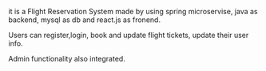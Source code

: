 
it is a Flight Reservation System made by using spring microservise, java as backend, mysql as db and react.js as fronend.

Users can register,login, book and update flight tickets, update their user info.

Admin functionality also integrated.

